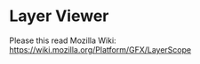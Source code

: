 Layer Viewer
==========

Please this read Mozilla Wiki:
https://wiki.mozilla.org/Platform/GFX/LayerScope
